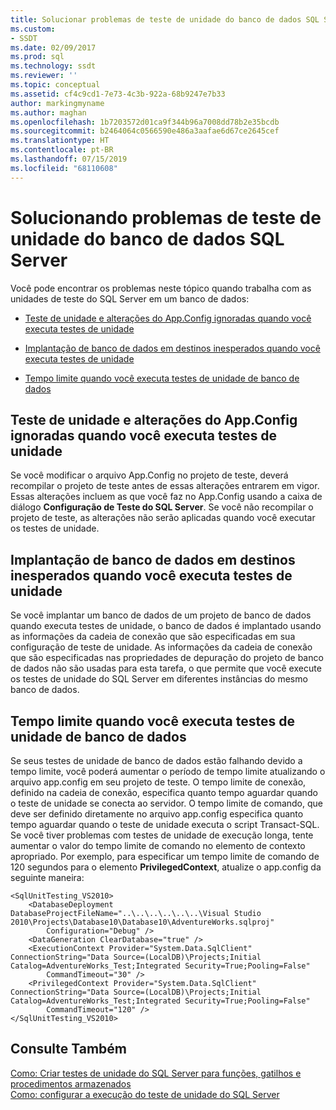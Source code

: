 ```yaml
---
title: Solucionar problemas de teste de unidade do banco de dados SQL Server | Microsoft Docs
ms.custom:
- SSDT
ms.date: 02/09/2017
ms.prod: sql
ms.technology: ssdt
ms.reviewer: ''
ms.topic: conceptual
ms.assetid: cf4c9cd1-7e73-4c3b-922a-68b9247e7b33
author: markingmyname
ms.author: maghan
ms.openlocfilehash: 1b7203572d01ca9f344b96a7008dd78b2e35bcdb
ms.sourcegitcommit: b2464064c0566590e486a3aafae6d67ce2645cef
ms.translationtype: HT
ms.contentlocale: pt-BR
ms.lasthandoff: 07/15/2019
ms.locfileid: "68110608"
---
```

# <a name="troubleshooting-sql-server-database-unit-testing-issues"></a>Solucionando problemas de teste de unidade do banco de dados SQL Server
Você pode encontrar os problemas neste tópico quando trabalha com as unidades de teste do SQL Server em um banco de dados:  
  
-   [Teste de unidade e alterações do App.Config ignoradas quando você executa testes de unidade](#UnitTestingAndAppConfigChanges)  
  
-   [Implantação de banco de dados em destinos inesperados quando você executa testes de unidade](#DatabaseDeploymentInUnitTests)  
  
-   [Tempo limite quando você executa testes de unidade de banco de dados](#TimeoutsDuringUnitTests)  
  
## <a name="UnitTestingAndAppConfigChanges"></a>Teste de unidade e alterações do App.Config ignoradas quando você executa testes de unidade  
Se você modificar o arquivo App.Config no projeto de teste, deverá recompilar o projeto de teste antes de essas alterações entrarem em vigor. Essas alterações incluem as que você faz no App.Config usando a caixa de diálogo **Configuração de Teste do SQL Server**. Se você não recompilar o projeto de teste, as alterações não serão aplicadas quando você executar os testes de unidade.  
  
## <a name="DatabaseDeploymentInUnitTests"></a>Implantação de banco de dados em destinos inesperados quando você executa testes de unidade  
Se você implantar um banco de dados de um projeto de banco de dados quando executa testes de unidade, o banco de dados é implantado usando as informações da cadeia de conexão que são especificadas em sua configuração de teste de unidade. As informações da cadeia de conexão que são especificadas nas propriedades de depuração do projeto de banco de dados não são usadas para esta tarefa, o que permite que você execute os testes de unidade do SQL Server em diferentes instâncias do mesmo banco de dados.  
  
## <a name="TimeoutsDuringUnitTests"></a>Tempo limite quando você executa testes de unidade de banco de dados  
Se seus testes de unidade de banco de dados estão falhando devido a tempo limite, você poderá aumentar o período de tempo limite atualizando o arquivo app.config em seu projeto de teste. O tempo limite de conexão, definido na cadeia de conexão, especifica quanto tempo aguardar quando o teste de unidade se conecta ao servidor. O tempo limite de comando, que deve ser definido diretamente no arquivo app.config especifica quanto tempo aguardar quando o teste de unidade executa o script Transact\-SQL. Se você tiver problemas com testes de unidade de execução longa, tente aumentar o valor do tempo limite de comando no elemento de contexto apropriado. Por exemplo, para especificar um tempo limite de comando de 120 segundos para o elemento **PrivilegedContext**, atualize o app.config da seguinte maneira:  
  
```  
<SqlUnitTesting_VS2010>  
    <DatabaseDeployment DatabaseProjectFileName="..\..\..\..\..\..\Visual Studio 2010\Projects\Database10\Database10\AdventureWorks.sqlproj"  
        Configuration="Debug" />  
    <DataGeneration ClearDatabase="true" />  
    <ExecutionContext Provider="System.Data.SqlClient" ConnectionString="Data Source=(LocalDB)\Projects;Initial Catalog=AdventureWorks_Test;Integrated Security=True;Pooling=False"  
        CommandTimeout="30" />  
    <PrivilegedContext Provider="System.Data.SqlClient" ConnectionString="Data Source=(LocalDB)\Projects;Initial Catalog=AdventureWorks_Test;Integrated Security=True;Pooling=False"  
        CommandTimeout="120" />  
</SqlUnitTesting_VS2010>  
```  
  
## <a name="see-also"></a>Consulte Também  
[Como: Criar testes de unidade do SQL Server para funções, gatilhos e procedimentos armazenados](../ssdt/how-to-create-unit-tests-for-functions-triggers-stored-procedures.md)  
[Como: configurar a execução do teste de unidade do SQL Server](../ssdt/how-to-configure-sql-server-unit-test-execution.md)  
  

